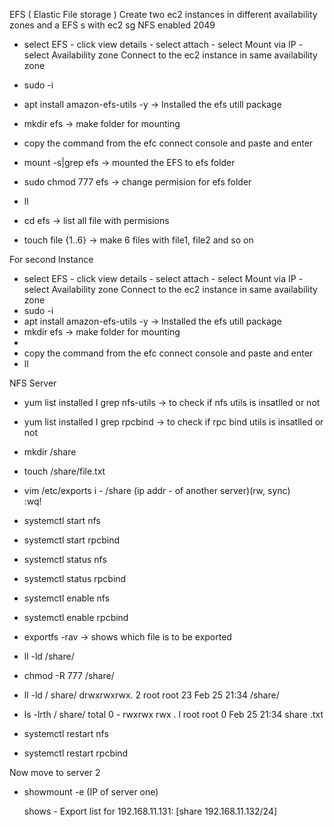EFS  ( Elastic File storage )
Create two ec2 instances in different availability zones and a EFS s with ec2 sg NFS enabled 2049
- select EFS  - click view details - select attach - select Mount via IP - select Availability zone 
Connect to the ec2 instance in same availability zone

-  sudo -i
-  apt install amazon-efs-utils -y      -> Installed the efs utill package
-  mkdir efs                                       -> make folder for mounting

-  copy the command from the efc connect console and paste and enter
-  mount -s|grep efs                          -> mounted the EFS to efs folder
-  sudo chmod 777 efs                      -> change permision for efs folder
-  ll   
-  cd efs                                             -> list all file with permisions
-  touch file {1..6}                             -> make 6 files with file1, file2 and so on

For second Instance 
- select EFS  - click view details - select attach - select Mount via IP - select Availability zone 
Connect to the ec2 instance in same availability zone
-  sudo -i
-  apt install amazon-efs-utils -y      -> Installed the efs utill package
-  mkdir efs                                       -> make folder for mounting
-  
-  copy the command from the efc connect console and paste and enter
-  ll    

NFS Server
-  yum list installed I grep nfs-utils        -> to check if nfs utils is insatlled or not
-  yum list installed I grep rpcbind         -> to check if rpc bind utils is insatlled or not


-  mkdir /share
- touch /share/file.txt
-  vim /etc/exports
    i  -  /share (ip addr - of another server)(rw, sync)   
    :wq!
-  systemctl start nfs
-  systemctl start rpcbind

- systemctl status nfs
-  systemctl status rpcbind

-  systemctl enable nfs
-  systemctl enable rpcbind

-  exportfs -rav          -> shows which file is to be exported 
-  ll -ld /share/
-  chmod -R 777 /share/
-  ll -ld / share/
       drwxrwxrwx. 2 root root 23 Feb 25 21:34 /share/
-  ls -lrth / share/
       total 0 
       - rwxrwx rwx . l root root 0 Feb 25 21:34 share .txt
       
-  systemctl restart nfs
-  systemctl restart rpcbind


Now move to server 2
- showmount -e (IP of server one)

     shows - Export list for 192.168.11.131:
                           [share 192.168.11.132/24]